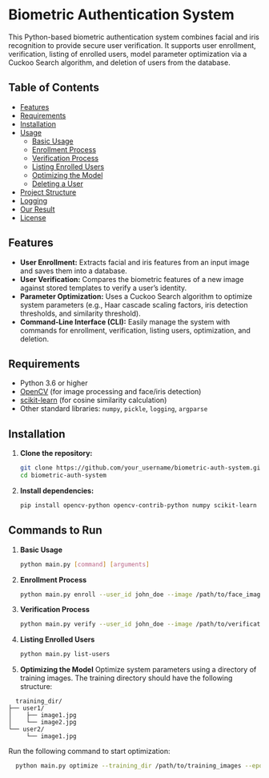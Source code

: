 # Biometric Authentication System

This Python-based biometric authentication system combines facial and iris recognition to provide secure user verification. It supports user enrollment, verification, listing of enrolled users, model parameter optimization via a Cuckoo Search algorithm, and deletion of users from the database.

## Table of Contents

- [Features](#features)
- [Requirements](#requirements)
- [Installation](#installation)
- [Usage](#usage)
  - [Basic Usage](#basic-usage)
  - [Enrollment Process](#enrollment-process)
  - [Verification Process](#verification-process)
  - [Listing Enrolled Users](#listing-enrolled-users)
  - [Optimizing the Model](#optimizing-the-model)
  - [Deleting a User](#deleting-a-user)
- [Project Structure](#project-structure)
- [Logging](#logging)
- [Our Result](#our-result)
- [License](#license)

## Features

- **User Enrollment:** Extracts facial and iris features from an input image and saves them into a database.
- **User Verification:** Compares the biometric features of a new image against stored templates to verify a user’s identity.
- **Parameter Optimization:** Uses a Cuckoo Search algorithm to optimize system parameters (e.g., Haar cascade scaling factors, iris detection thresholds, and similarity threshold).
- **Command-Line Interface (CLI):** Easily manage the system with commands for enrollment, verification, listing users, optimization, and deletion.

## Requirements

- Python 3.6 or higher
- [OpenCV](https://opencv.org/) (for image processing and face/iris detection)
- [scikit-learn](https://scikit-learn.org/) (for cosine similarity calculation)
- Other standard libraries: `numpy`, `pickle`, `logging`, `argparse`

## Installation

1. **Clone the repository:**

   ```bash
   git clone https://github.com/your_username/biometric-auth-system.git
   cd biometric-auth-system
2. **Install dependencies:**

   ```bash
   pip install opencv-python opencv-contrib-python numpy scikit-learn

## Commands to Run

1. **Basic Usage**
   ```bash
   python main.py [command] [arguments]
2. **Enrollment Process**
   ```bash
   python main.py enroll --user_id john_doe --image /path/to/face_image.jpg
3. **Verification Process**
   ```bash
   python main.py verify --user_id john_doe --image /path/to/verification_image.jpg
4. **Listing Enrolled Users**
   ```bash
   python main.py list-users
5. **Optimizing the Model**
   Optimize system parameters using a directory of training images. The training directory should have the following structure:
 ```
   training_dir/
 ├── user1/
 │    ├── image1.jpg
 │    └── image2.jpg
 └── user2/
      └── image1.jpg
 ```

    
Run the following command to start optimization:

  ```bash
    python main.py optimize --training_dir /path/to/training_images --epochs 100 --batch_size 32



